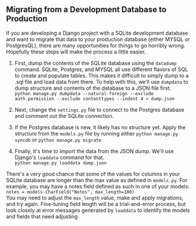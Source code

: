 ## Migrating from a Development Database to Production

If you are developing a Django project with a SQLite development database and want to migrate that data to your production database (either MYSQL or PostgresQL), there are many opportunities for things to go horribly wrong. Hopefully these steps will make the process a little easier.

1. First, dump the contents of the SQLite database using the `datadump` command. SQLite, Postgres, and MYSQL all use different flavors of SQL to create and populate tables. This makes it difficult to simply dump to a .sql file and load data from there. To help with this, we'll use `dumpdata` to dump structure and contents of the database to a JSON file first.  
   `python manage.py dumpdata --natural-foreign --exclude auth.permission --exclude contenttypes --indent 4 > dump.json`

2. Next, change the `settings.py` file to connect to the Postgres database and comment out the SQLite connection. 

3. If the Postgres database is new, it likely has no structure yet. Apply the structure from the `models.py` file by running either
   `python manage.py syncdb` or `python manage.py migrate`

4. Finally, it's time to import the data from the JSON dump. We'll use Django's `loaddata` command for that.  
   `python manage.py loaddata dump.json`

There's a very good chance that some of the values for columns in your SQLite database are longer than the max value as defined in `models.py`. For example, you may have a notes field defined as such in one of your models:  
`notes = models.CharField("Notes", max_length=100)`  
You may need to adjust the `max_length` value, make and apply migrations, and try again. Fine-tuning field length will be a trial-and-error process, but look closely at error messages generated by `loaddata` to identify the models and fields that need adjusting.
